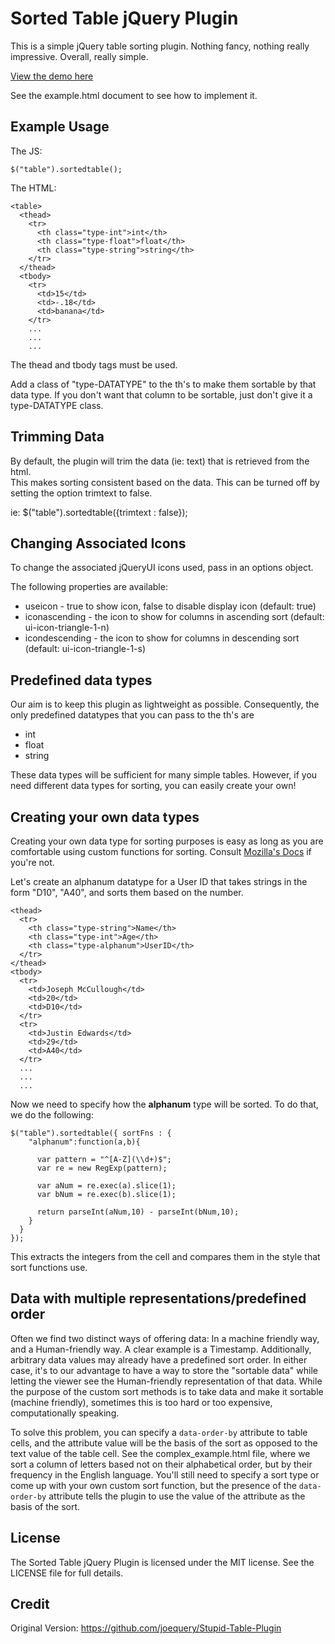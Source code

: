 Sorted Table jQuery Plugin
===========================

This is a simple jQuery table sorting plugin. Nothing fancy, nothing really
impressive. Overall, really simple.

[View the demo here][0]

See the example.html document to see how to implement it. 

Example Usage
-------------

The JS:

    $("table").sortedtable();

The HTML:
  
    <table>
      <thead>
        <tr>
          <th class="type-int">int</th>
          <th class="type-float">float</th>
          <th class="type-string">string</th>
        </tr>
      </thead>
      <tbody>
        <tr>
          <td>15</td>
          <td>-.18</td>
          <td>banana</td>
        </tr>
        ...
        ...
        ...

The thead and tbody tags must be used.  

Add a class of "type-DATATYPE" to the th's to make them sortable by that data
type. If you don't want that column to be sortable, just don't give it a 
type-DATATYPE class.

Trimming Data
-------------

By default, the plugin will trim the data (ie: text) that is retrieved from the html.  
This makes sorting consistent based on the data.  This can be turned off by setting the option trimtext to false.

ie:
$("table").sortedtable({trimtext : false});

Changing Associated Icons
-------------------------

To change the associated jQueryUI icons used, pass in an options object.

The following properties are available:
* useicon - true to show icon, false to disable display icon (default: true)
* iconascending - the icon to show for columns in ascending sort (default: ui-icon-triangle-1-n)
* icondescending - the icon to show for columns in descending sort (default: ui-icon-triangle-1-s)

Predefined data types
---------------------

Our aim is to keep this plugin as lightweight as possible. Consequently, the 
only predefined datatypes that you can pass to the th's are

* int
* float
* string

These data types will be sufficient for many simple tables. However, if you need
different data types for sorting, you can easily create your own!

Creating your own data types
----------------------------

Creating your own data type  for sorting purposes is easy as long as you are 
comfortable using custom functions for sorting. Consult [Mozilla's Docs][1] 
if you're not.

[0]: http://joequery.github.com/Stupid-Table-Plugin/
[1]: https://developer.mozilla.org/en/JavaScript/Reference/Global_Objects/Array/sort

Let's create an alphanum datatype for a User ID that takes strings in the 
form "D10", "A40", and sorts them based on the number.

    <thead>
      <tr>
        <th class="type-string">Name</th>
        <th class="type-int">Age</th>
        <th class="type-alphanum">UserID</th>
      </tr>
    </thead>
    <tbody>
      <tr>
        <td>Joseph McCullough</td>
        <td>20</td>
        <td>D10</td>
      </tr>
      <tr>
        <td>Justin Edwards</td>
        <td>29</td>
        <td>A40</td>
      </tr>
      ...
      ...
      ...

Now we need to specify how the **alphanum** type will be sorted. To do that, 
we do the following:

    $("table").sortedtable({ sortFns : {
        "alphanum":function(a,b){

          var pattern = "^[A-Z](\\d+)$";
          var re = new RegExp(pattern);

          var aNum = re.exec(a).slice(1);
          var bNum = re.exec(b).slice(1);

          return parseInt(aNum,10) - parseInt(bNum,10);
        }
      }
    });

This extracts the integers from the cell and compares them in the style
that sort functions use.

Data with multiple representations/predefined order
---------------------------------------------------

Often we find two distinct ways of offering data: In a machine friendly way,
and a Human-friendly way. A clear example is a Timestamp. Additionally, 
arbitrary data values may already have a predefined sort order. In either case, 
it's to our advantage to have a way to store the "sortable data" while letting 
the viewer see the Human-friendly representation of that data. While the
purpose of the custom sort methods is to take data and make it sortable 
(machine friendly), sometimes this is too hard or too expensive, computationally
speaking. 

To solve this problem, you can specify a ```data-order-by``` attribute to 
table cells, and the attribute value will be the basis of the sort as opposed
to the text value of the table cell. See the complex_example.html file, where
we sort a column of letters based not on their alphabetical order, but by their
frequency in the English language. You'll still need to specify a sort type
or come up with your own custom sort function, but the presence of the
```data-order-by``` attribute tells the plugin to use the value of the 
attribute as the basis of the sort.

License
-------

The Sorted Table jQuery Plugin is licensed under the MIT license. See the LICENSE 
file for full details.

Credit
------
Original Version: https://github.com/joequery/Stupid-Table-Plugin